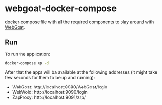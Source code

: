 # webgoat-docker-compose

docker-compose file with all the required components to play around with [WebGoat](https://www.owasp.org/index.php/Category:OWASP_WebGoat_Project).

## Run

To run the application:

```sh
docker-compose up -d
```

After that the apps will ba available at the following addresses (it might take few seconds for them to be up and running):

* WebGoat: http://localhost:8080/WebGoat/login
* WebWold: http://localhost:9090/login
* ZapProxy: http://localhost:9091/zap/
